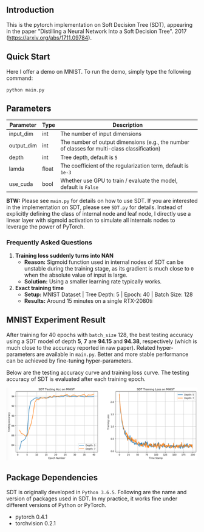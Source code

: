 ## Introduction 
This is the pytorch implementation on Soft Decision Tree (SDT), appearing in the paper "Distilling a Neural Network Into a Soft Decision Tree". 2017 (https://arxiv.org/abs/1711.09784).

## Quick Start 
Here I offer a demo on MNIST. To run the demo, simply type the following command:
``` 
python main.py 
``` 

## Parameters

| Parameter | Type | Description |
|-----------|------|-------------|
| input_dim | int  | The number of input dimensions |
| output_dim | int| The number of output dimensions (e.g., the number of classes for multi-class classification) |
| depth | int| Tree depth, default is `5` |
| lamda | float | The coefficient of the regularization term, default is `1e-3` |
| use_cuda | bool | Whether use GPU to train / evaluate the model, default is `False` |

**BTW:** Please see `main.py` for details on how to use SDT. If you are interested in the implementation on SDT, please see `SDT.py` for details. Instead of explicitly defining the class of internal node and leaf node, I directly use a linear layer with sigmoid activation to simulate all internals nodes to leverage the power of PyTorch.

### Frequently Asked Questions
1. **Training loss suddenly turns into NAN**
    * **Reason:** Sigmoid function used in internal nodes of SDT can be unstable during the training stage, as its gradient is much close to `0` when the absolute value of input is large.
    * **Solution:** Using a smaller learning rate typically works.
2. **Exact training time**
    * **Setup:** MNIST Dataset | Tree Depth: 5 | Epoch: 40 | Batch Size: 128
    * **Results:** Around 15 minutes on a single RTX-2080ti

## MNIST Experiment Result
After training for 40 epochs with `batch_size` 128, the best testing accuracy using a SDT model of depth **5**, **7** are **94.15** and **94.38**, respectively (which is much close to the accuracy reported in raw paper). Related hyper-parameters are available in `main.py`. Better and more stable performance can be achieved by fine-tuning hyper-parameters. 

Below are the testing accuracy curve and training loss curve. The testing accuracy of SDT is evaluated after each training epoch. 

![MNIST Experiment Result](./mnist_experiment.png)

## Package Dependencies
SDT is originally developed in `Python 3.6.5`. Following are the name and version of packages used in SDT. In my practice, it works fine under different versions of Python or PyTorch.

 - pytorch 0.4.1
 - torchvision 0.2.1
